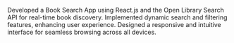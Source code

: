 Developed a Book Search App using React.js and the Open Library Search API for real-time book discovery. Implemented dynamic search and filtering features, enhancing user experience. Designed a responsive and intuitive interface for seamless browsing across all devices.
